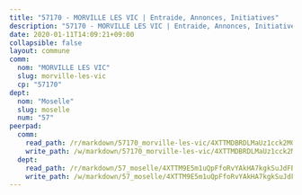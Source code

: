 ```yaml
---
title: "57170 - MORVILLE LES VIC | Entraide, Annonces, Initiatives"
description: "57170 - MORVILLE LES VIC | Entraide, Annonces, Initiatives"
date: 2020-01-11T14:09:21+09:00
collapsible: false
layout: commune
comm:
  nom: "MORVILLE LES VIC"
  slug: morville-les-vic
  cp: "57170"
dept:
  nom: "Moselle"
  slug: moselle
  num: "57"
peerpad:
  comm:
    read_path: /r/markdown/57170_morville-les-vic/4XTTMDBRDLMaUz1cck2MG48Hy5Xv88Z7aXQQs8WU91qKdCkU5
    write_path: /w/markdown/57170_morville-les-vic/4XTTMDBRDLMaUz1cck2MG48Hy5Xv88Z7aXQQs8WU91qKdCkU5-K3TgTtKz27mq7o5tbFPXMBDAvAEspha5PVXFetzSFS4eEyveo7McDm1zprNDqW2JC1xCCszwVhbGtdGLr21YMqV9WQ1FsAcussVmfRbeHbFjTnTPpgrwsUB67pNDPD3sxezGdWVB
  dept:
    read_path: /r/markdown/57_moselle/4XTTM9E5m1uQpFfoRvYAkHA7kgkSuJdFBSCmoLnZ6YvxmqAKj
    write_path: /w/markdown/57_moselle/4XTTM9E5m1uQpFfoRvYAkHA7kgkSuJdFBSCmoLnZ6YvxmqAKj-K3TgTxpsRhjGfb3pJqDaX4rYTLkyLoK3BLA4awBfhTSCoyNhResrhhmfsEF8aKnccedt5XoBzWeRYfKxQxNKv71ETcpGharLRE7rdgTKY3uSaW3Du2dz8v23YEY268mfYmweTFnR
---
```


